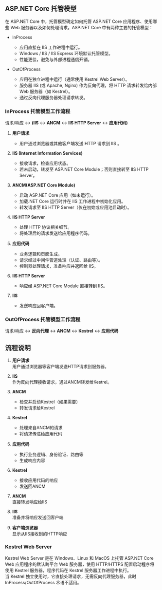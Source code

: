 ## ASP.NET Core 托管模型

在 ASP.NET Core 中，托管模型确定如何托管 ASP.NET Core 应用程序、使用哪些 Web 服务器以及如何处理请求。ASP.NET Core 中有两种主要的托管模型：

- InProcess

  - 应用直接在 IIS 工作进程中运行。
  - Windows / IIS / IIS Express 环境默认托管模型。
  - 性能更佳，避免与外部进程通信开销。

- OutOfProcess
  - 应用在独立进程中运行（通常使用 Kestrel Web Server）。
  - 服务器 IIS (或 Apache, Nginx) 作为反向代理，将 HTTP 请求转发给内部 Web 服务器（如 Kestrel）。
  - 通过反向代理服务器处理请求转发。

### InProcess 托管模型工作流程

请求/响应 ↔ **(IIS** ↔ **ANCM** ↔ **IIS HTTP Server** ↔ **应用代码)** 

1. **用户请求**  
   - 用户通过浏览器或其他客户端发送 HTTP 请求到 IIS 。

2. **IIS (Internet Information Services)**  
   - 接收请求，检查应用状态。  
   - 若未启动，转发至 ASP.NET Core Module；否则直接转至 IIS HTTP Server。

3. **ANCM(ASP.NET Core Module)**  
   - 启动 ASP.NET Core 应用（如未运行）。  
   - 加载.NET Core 运行时并在 IIS 工作进程中初始化应用。  
   - 转发请求至 IIS HTTP Server（仅在初始或应用池启动时）。

4. **IIS HTTP Server**  
   - 处理 HTTP 协议相关细节。  
   - 将处理后的请求发送给应用程序代码。

5. **应用代码**  
   - 业务逻辑和页面生成。  
   - 请求经过中间件管道处理（认证、路由等）。  
   - 控制器处理请求，准备响应并返回给 IIS。

6. **IIS HTTP Server**  
   - 响应经 ASP.NET Core Module 直接转到 IIS。

7. **IIS**  
   - 发送响应回客户端。


### OutOfProcess 托管模型工作流程

请求/响应 ↔ **反向代理** ↔ **ANCM** ↔ **Kestrel** ↔ **应用代码**

## 流程说明

1. **用户请求**  
   用户通过浏览器等客户端发送HTTP请求到服务器。

2. **IIS**  
   作为反向代理接收请求，通过ANCM转发给Kestrel。

3. **ANCM**  
   - 检查并启动Kestrel（如果需要）  
   - 转发请求给Kestrel

4. **Kestrel**  
   - 处理来自ANCM的请求  
   - 将请求传递给应用代码

5. **应用代码**  
   - 执行业务逻辑、身份验证、路由等  
   - 生成响应内容

6. **Kestrel**  
   - 接收应用代码的响应  
   - 发送回ANCM

7. **ANCM**  
   直接转发响应给IIS

8. **IIS**  
   准备并将响应发送回客户端

9. **客户端浏览器**  
   显示从IIS接收到的HTTP响应

### Kestrel Web Server

Kestrel Web Server 是在 Windows、Linux 和 MacOS 上托管 ASP.NET Core Web 应用程序的默认跨平台 Web 服务器，使用 HTTP/HTTPS 配置启动程序将使用 Kestrel 服务器，程序代码在 Kestrel 服务器工作进程中执行。  
当 Kestrel 独立使用时，它直接处理请求，无需反向代理服务器，此时 InProcess/OutOfProcess 术语不适用。

